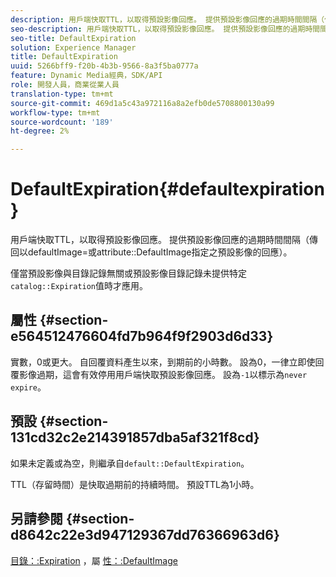 ```yaml
---
description: 用戶端快取TTL，以取得預設影像回應。 提供預設影像回應的過期時間間隔（傳回以defaultImage=或屬性DefaultImage指定之預設影像的回應）。
seo-description: 用戶端快取TTL，以取得預設影像回應。 提供預設影像回應的過期時間間隔（傳回以defaultImage=或屬性DefaultImage指定之預設影像的回應）。
seo-title: DefaultExpiration
solution: Experience Manager
title: DefaultExpiration
uuid: 5266bff9-f20b-4b3b-9566-8a3f5ba0777a
feature: Dynamic Media經典，SDK/API
role: 開發人員，商業從業人員
translation-type: tm+mt
source-git-commit: 469d1a5c43a972116a8a2efb0de5708800130a99
workflow-type: tm+mt
source-wordcount: '189'
ht-degree: 2%

---
```



# DefaultExpiration{#defaultexpiration}

用戶端快取TTL，以取得預設影像回應。 提供預設影像回應的過期時間間隔（傳回以defaultImage=或attribute::DefaultImage指定之預設影像的回應）。

僅當預設影像與目錄記錄無關或預設影像目錄記錄未提供特定`catalog::Expiration`值時才應用。

## 屬性 {#section-e564512476604fd7b964f9f2903d6d33}

實數，0或更大。 自回覆資料產生以來，到期前的小時數。 設為0，一律立即使回覆影像過期，這會有效停用用戶端快取預設影像回應。 設為`-1`以標示為`never expire`。

## 預設 {#section-131cd32c2e214391857dba5af321f8cd}

如果未定義或為空，則繼承自`default::DefaultExpiration`。

TTL（存留時間）是快取過期前的持續時間。 預設TTL為1小時。

## 另請參閱 {#section-d8642c22e3d947129367dd76366963d6}

[目錄：:Expiration](../../../../../is-api/image-catalog/image-serving-api-ref/c-image-catalog-reference/c-image-svg-data-reference/c-svg-data-reference/r-expiration-svg.md#reference-a7afd668ecbb4d2da65d86259aa6a28a) ，屬 [性：:DefaultImage](../../../../../is-api/image-catalog/image-serving-api-ref/c-image-catalog-reference/c-attributes-reference/r-is-cat-defaultimage.md#reference-8e9900e129f54ed68462a3c2fc3bc433)
